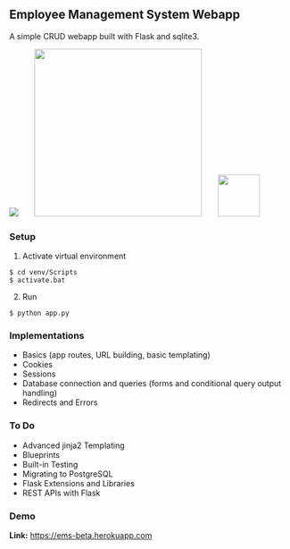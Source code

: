 ## Employee Management System Webapp
A simple CRUD webapp built with Flask and sqlite3.

<span style="display:inline-block;">
<img src="https://upload.wikimedia.org/wikipedia/commons/c/c3/Python-logo-notext.svg"> &emsp;&ensp;
<img src="https://upload.wikimedia.org/wikipedia/commons/3/3c/Flask_logo.svg" width="300px"> &emsp;&ensp;
<img src="https://cdn.worldvectorlogo.com/logos/heroku.svg" width="75px">
</span>

### Setup
1. Activate virtual environment
```
$ cd venv/Scripts
$ activate.bat
```
2. Run
```
$ python app.py
```

### Implementations
- Basics (app routes, URL building, basic templating)
- Cookies
- Sessions
- Database connection and queries (forms and conditional query output handling)
- Redirects and Errors

### To Do
- Advanced jinja2 Templating
- Blueprints
- Built-in Testing
- Migrating to PostgreSQL
- Flask Extensions and Libraries
- REST APIs with Flask

### Demo
**Link:** https://ems-beta.herokuapp.com

